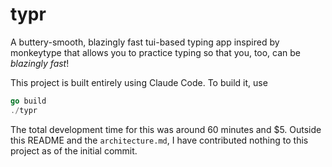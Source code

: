 # typr


A buttery-smooth, blazingly fast tui-based typing app inspired by monkeytype
that allows you to practice typing so that you, too, can be _blazingly fast_!

This project is built entirely using Claude Code. To build it, use
```go
go build
./typr
```
The total development time for this was around 60 minutes and $5. Outside this
README and the `architecture.md`, I have contributed nothing to this project as
of the initial commit.
